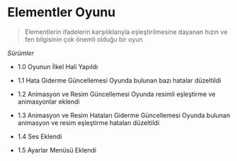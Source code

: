 # Elementler Oyunu

 

> Elementlerin ifadelerin karşılıklarıyla eşleştirilmesine dayanan hızın ve fen bilgisinin çok önemli olduğu bir oyun
> 
*Sürümler*
 - 1.0 Oyunun İlkel Hali Yapıldı
 
 - 1.1 Hata Giderme Güncellemesi
	 Oyunda bulunan bazı hatalar düzeltildi
  
  - 1.2 Animasyon ve Resim Güncellemesi
	  Oyunda resimli eşleştirme ve animasyonlar eklendi
- 1.3 Animasyon ve Resim Hataları Giderme Güncellemesi
	Oyunda bulunan animasyon ve  resim eşleştirme hataları düzeltildi
- 1.4 Ses Eklendi

- 1.5 Ayarlar Menüsü Eklendi
